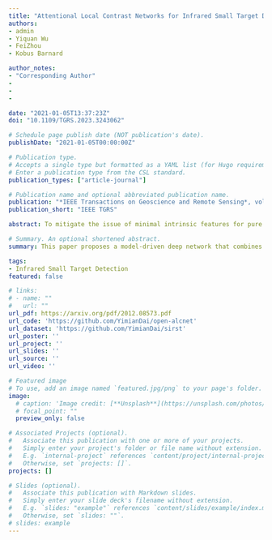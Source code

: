 ```yaml
---
title: "Attentional Local Contrast Networks for Infrared Small Target Detection"
authors:
- admin
- Yiquan Wu
- FeiZhou
- Kobus Barnard

author_notes:
- "Corresponding Author"
- 
- 
- 

date: "2021-01-05T13:37:23Z"
doi: "10.1109/TGRS.2023.3243062"

# Schedule page publish date (NOT publication's date).
publishDate: "2021-01-05T00:00:00Z"

# Publication type.
# Accepts a single type but formatted as a YAML list (for Hugo requirements).
# Enter a publication type from the CSL standard.
publication_types: ["article-journal"]

# Publication name and optional abbreviated publication name.
publication: "*IEEE Transactions on Geoscience and Remote Sensing*, vol. 59, no. 11, pp. 9813-9824, 2021."
publication_short: "IEEE TGRS"

abstract: To mitigate the issue of minimal intrinsic features for pure data-driven methods, in this article, we propose a novel model-driven deep network for infrared small target detection, which combines discriminative networks and conventional model-driven methods to make use of both labeled data and the domain knowledge. By designing a feature map cyclic shift scheme, we modularize a conventional local contrast measure method as a depth-wise parameter-less nonlinear feature refinement layer in an end-to-end network, which encodes relatively long-range contextual interactions with clear physical interpretability. To highlight and preserve the small target features, we also exploit a bottom-up attentional modulation integrating the smaller scale subtle details of low-level features into high-level features of deeper layers. We conduct detailed ablation studies with varying network depths to empirically verify the effectiveness and efficiency of the design of each component in our network architecture. We also compare the performance of our network against other model-driven methods and deep networks on the open SIRST data set as well. The results suggest that our network yields a performance boost over its competitors.

# Summary. An optional shortened abstract.
summary: This paper proposes a model-driven deep network that combines discriminative networks and conventional model-driven methods, utilizing a feature map cyclic shift scheme and bottom-up attentional modulation to highlight and preserve infrared small target features.

tags:
- Infrared Small Target Detection
featured: false

# links:
# - name: ""
#   url: ""
url_pdf: https://arxiv.org/pdf/2012.08573.pdf
url_code: 'https://github.com/YimianDai/open-alcnet'
url_dataset: 'https://github.com/YimianDai/sirst'
url_poster: ''
url_project: ''
url_slides: ''
url_source: ''
url_video: ''

# Featured image
# To use, add an image named `featured.jpg/png` to your page's folder. 
image:
  # caption: 'Image credit: [**Unsplash**](https://unsplash.com/photos/jdD8gXaTZsc)'
  # focal_point: ""
  preview_only: false

# Associated Projects (optional).
#   Associate this publication with one or more of your projects.
#   Simply enter your project's folder or file name without extension.
#   E.g. `internal-project` references `content/project/internal-project/index.md`.
#   Otherwise, set `projects: []`.
projects: []

# Slides (optional).
#   Associate this publication with Markdown slides.
#   Simply enter your slide deck's filename without extension.
#   E.g. `slides: "example"` references `content/slides/example/index.md`.
#   Otherwise, set `slides: ""`.
# slides: example
---
```

